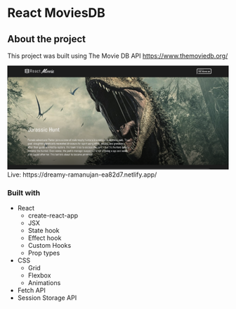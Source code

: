 # React MoviesDB

## About the project

This project was built using The Movie DB API https://www.themoviedb.org/

<img src="./screen1.png" alt="cientifico screenshot" width="800">
Live: https://dreamy-ramanujan-ea82d7.netlify.app/

### Built with
- React
  - create-react-app
  - JSX  
  - State hook
  - Effect hook
  - Custom Hooks
  - Prop types
- CSS
  - Grid
  - Flexbox
  - Animations
- Fetch API
- Session Storage API

